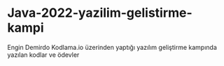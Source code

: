 # Java-2022-yazilim-gelistirme-kampi
Engin Demirdo Kodlama.io üzerinden yaptığı yazılım geliştirme kampında yazılan kodlar ve ödevler
